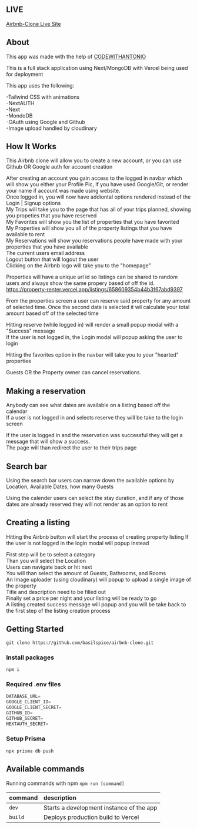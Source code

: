 ## LIVE

[Airbnb-Clone Live Site](https://property-renter.vercel.app/)

## About

This app was made with the help of [CODEWITHANTONIO](https://youtu.be/c_-b_isI4vg)

This is a full stack application using Next/MongoDB with Vercel being used for deployment

This app uses the following:

-Tailwind CSS with animations  
-NextAUTH  
-Next  
-MondoDB  
-OAuth using Google and Github  
-Image upload handled by cloudinary  

## How  It Works

This Airbnb clone will allow you to create a new account, or you can use Github OR Google auth for account creation

After creating an account you gain access to the logged in navbar which will show you either your Profile Pic, if you have used Google/Git, or render your name if account was made using website.  
Once logged in, you will now have addiontal options rendered instead of the Login | Signup options  
My Trips will take you to the page that has all of your trips planned, showing you propeties that you have reserved  
My Favorites will show you the list of properties that you have favorited  
My Properties will show you all of the property listings that you have available to rent  
My Reservations will show you reservations people have made with your properties that you have available  
The current users email address  
Logout button that will logout the user  
Clicking on the Airbnb logo will take you to the "homepage"  

Properties will have a unique url id so listings can be shared to random users and always show the same propery based of off the id.  
https://property-renter.vercel.app/listings/658609354b44b3f67abd9397  

From the properties screen a user can reserve said property for any amount of selected time. Once the second date is selected it wil calculate your total amount based off of the selected time  

Hitting reserve (while logged in) will render a small popup modal with a "Success" message  
If the user is not logged in, the Login modal will popup asking the user to login  

Hitting the favorites option in the navbar will take you to your "hearted" properties  

Guests OR the Property owner can cancel reservations.  

## Making a reservation  

Anybody can see what dates are available on a listing based off the calendar  
If a user is not logged in and selects reserve they will be take to the login screen  

If the user is logged in and the reservation was successful they will get a message that will show a success.   
The page will than redirect the user to their trips page  

## Search bar

Using the search bar users can narrow down the available options by 
Location, Available Dates, how many Guests

Using the calender users can select the stay duration, and if any of those dates are already reserved they will not render as an option to rent




## Creating a listing

Hitting the Airbnb button will start the process of creating property listing
If the user is not logged in the login modal will popup instead

First step will be to select a category  
Than you will select the Location  
Users can navigate back or hit next  
You will than select the amount of Guests, Bathrooms, and Rooms  
An Image uploader (using cloudinary) will popup to upload a single image of the property  
Title and description need to be filled out  
Finally set a price per night and your listing will be ready to go  
A listing created success message will popup and you will be take back to the first step of the listing creation process  

## Getting Started

```shell
git clone https://github.com/basilspice/airbnb-clone.git
```

### Install packages

```shell
npm i
```

### Required .env files


```js
DATABASE_URL=
GOOGLE_CLIENT_ID=
GOOGLE_CLIENT_SECRET=
GITHUB_ID=
GITHUB_SECRET=
NEXTAUTH_SECRET=
```

### Setup Prisma

```shell
npx prisma db push

```

## Available commands

Running commands with npm `npm run [command]`

| command         | description                              |
| :-------------- | :--------------------------------------- |
| `dev`           | Starts a development instance of the app |
| `build`         | Deploys production build to Vercel       |
